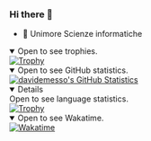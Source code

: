 ### Hi there 👋

- 🤔 Unimore Scienze informatiche

<details open>
  <summary>Open to see trophies.</summary>
  <a href="https://github.com/ryo-ma/github-profile-trophy">
    <img src="https://github-profile-trophy.vercel.app/?username=davidemesso&theme=alduin" alt="Trophy" />
  </a>
</details>

<details open>
  <summary>Open to see GitHub statistics.</summary>
  <a href="https://github.com/anuraghazra/github-readme-stats">
    <img src="https://github-readme-stats.vercel.app/api?username=davidemesso&show_icons=true&theme=alduin&count_private=true" alt="davidemesso's GitHub Statistics" />
  <a/>
</details>

<details open>
  <summary>Open to see language statistics.</summary>
  <a href="https://github.com/anuraghazra/github-readme-stats">
    <img src="https://github-readme-stats.vercel.app/api/top-langs/?username=davidemesso&theme=tokyonight&langs_count=6" alt="Trophy" />
  </a>
</details>

<details open>
  <summary>Open to see Wakatime.</summary>
  <a href="https://github.com/anuraghazra/github-readme-stats">
    <img src="https://github-readme-stats.vercel.app/api/wakatime?username=davidemesso&layout=compact" alt="Wakatime"/>
  </a>
</details>
